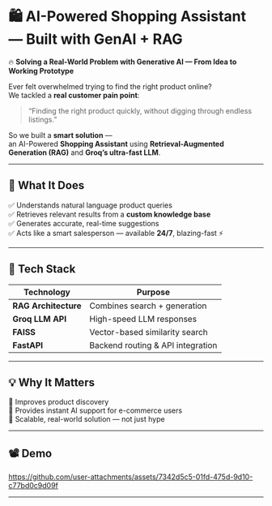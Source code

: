 # 🛍️ AI-Powered Shopping Assistant — Built with GenAI + RAG

🔥 **Solving a Real-World Problem with Generative AI — From Idea to Working Prototype**

Ever felt overwhelmed trying to find the right product online?  
We tackled a **real customer pain point**:

> “Finding the right product quickly, without digging through endless listings.”

So we built a **smart solution** —  
an AI-Powered **Shopping Assistant** using **Retrieval-Augmented Generation (RAG)** and **Groq’s ultra-fast LLM**.

---

## 🚀 What It Does

✅ Understands natural language product queries  
✅ Retrieves relevant results from a **custom knowledge base**  
✅ Generates accurate, real-time suggestions  
✅ Acts like a smart salesperson — available **24/7**, blazing-fast ⚡

---

## 🧠 Tech Stack

| Technology | Purpose |
|------------|---------|
| **RAG Architecture** | Combines search + generation |
| **Groq LLM API** | High-speed LLM responses |
| **FAISS** | Vector-based similarity search |
| **FastAPI** | Backend routing & API integration |

---

## 💡 Why It Matters

🔹 Improves product discovery  
🔹 Provides instant AI support for e-commerce users  
🔹 Scalable, real-world solution — not just hype  

---

## 📽️ Demo

https://github.com/user-attachments/assets/7342d5c5-01fd-475d-9d10-c77bd0c9d09f

---


